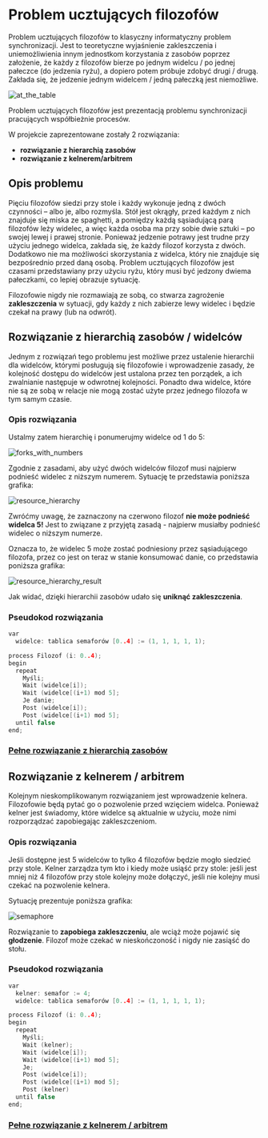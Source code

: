 # Problem ucztujących filozofów
Problem ucztujących filozofów to klasyczny informatyczny problem synchronizacji. Jest to teoretyczne wyjaśnienie zakleszczenia i uniemożliwienia innym jednostkom korzystania z zasobów poprzez założenie, że każdy z filozofów bierze po jednym widelcu / po jednej pałeczce (do jedzenia ryżu), a dopiero potem próbuje zdobyć drugi / drugą. Zakłada się, że jedzenie jednym widelcem / jedną pałeczką jest niemożliwe.

![at_the_table](https://mieszkomakuch.github.io/problemy-synchronizacyjne/img/at_the_table.png)

Problem ucztujących filozofów jest prezentacją problemu synchronizacji pracujących współbieżnie procesów.

W projekcie zaprezentowane zostały 2 rozwiązania:
- **rozwiązanie z hierarchią zasobów**
- **rozwiązanie z kelnerem/arbitrem**

## Opis problemu

Pięciu filozofów siedzi przy stole i każdy wykonuje jedną z dwóch czynności – albo je, albo rozmyśla. Stół jest okrągły, przed każdym z nich znajduje się miska ze spaghetti, a pomiędzy każdą sąsiadującą parą filozofów leży widelec, a więc każda osoba ma przy sobie dwie sztuki – po swojej lewej i prawej stronie. Ponieważ jedzenie potrawy jest trudne przy użyciu jednego widelca, zakłada się, że każdy filozof korzysta z dwóch. Dodatkowo nie ma możliwości skorzystania z widelca, który nie znajduje się bezpośrednio przed daną osobą. Problem ucztujących filozofów jest czasami przedstawiany przy użyciu ryżu, który musi być jedzony dwiema pałeczkami, co lepiej obrazuje sytuację.

Filozofowie nigdy nie rozmawiają ze sobą, co stwarza zagrożenie **zakleszczenia** w sytuacji, gdy każdy z nich zabierze lewy widelec i będzie czekał na prawy (lub na odwrót).

## Rozwiązanie z hierarchią zasobów / widelców

Jednym z rozwiązań tego problemu jest możliwe przez ustalenie hierarchii dla widelców, którymi posługują się filozofowie i wprowadzenie zasady, że kolejność dostępu do widelców jest ustalona przez ten porządek, a ich zwalnianie następuje w odwrotnej kolejności. Ponadto dwa widelce, które nie są ze sobą w relacje nie mogą zostać użyte przez jednego filozofa w tym samym czasie.

### Opis rozwiązania

Ustalmy zatem hierarchię i ponumerujmy widelce od 1 do 5:

![forks_with_numbers](https://mieszkomakuch.github.io/problemy-synchronizacyjne/img/forks.png)

Zgodnie z zasadami, aby użyć dwóch widelców filozof musi najpierw podnieść widelec z niższym numerem. Sytuację te przedstawia poniższa grafika:

![resource_hierarchy](https://mieszkomakuch.github.io/problemy-synchronizacyjne/img/resource_hierarchy.png)

Zwróćmy uwagę, że zaznaczony na czerwono filozof **nie może podnieść widelca 5!** Jest to związane z przyjętą zasadą - najpierw musiałby podnieść widelec o niższym numerze.

Oznacza to, że widelec 5 może zostać podniesiony przez sąsiadującego filozofa, przez co jest on teraz w stanie konsumować danie, co przedstawia poniższa grafika:

![resource_hierarchy_result](https://mieszkomakuch.github.io/problemy-synchronizacyjne/img/resource_hierarchy_result.png)

Jak widać, dzięki hierarchii zasobów udało się **uniknąć zakleszczenia**.

### Pseudokod rozwiązania
```cpp
var
  widelce: tablica semaforów [0..4] := (1, 1, 1, 1, 1);

process Filozof (i: 0..4);
begin
  repeat
    Myśli;
    Wait (widelce[i]);
    Wait (widelce[(i+1) mod 5];
    Je danie;
    Post (widelce[i]);
    Post (widelce[(i+1) mod 5];
  until false
end;

```
### [Pełne rozwiązanie z hierarchią zasobów](https://mieszkomakuch.github.io/problemy-synchronizacyjne/doc/dining-philosophers-resourceh-code.html)

## Rozwiązanie z kelnerem / arbitrem

Kolejnym nieskomplikowanym rozwiązaniem jest wprowadzenie kelnera. Filozofowie będą pytać go o pozwolenie przed wzięciem widelca. Ponieważ kelner jest świadomy, które widelce są aktualnie w użyciu, może nimi rozporządzać zapobiegając zakleszczeniom.

### Opis rozwiązania

Jeśli dostępne jest 5 widelców to tylko 4 filozofów będzie mogło siedzieć przy stole. Kelner zarządza tym kto i kiedy może usiąść przy stole: jeśli jest mniej niż 4 filozofów przy stole kolejny może dołączyć, jeśli nie kolejny musi czekać na pozwolenie kelnera.

Sytuację prezentuje poniższa grafika:

![semaphore](https://mieszkomakuch.github.io/problemy-synchronizacyjne/img/semaphore.png)

Rozwiązanie to **zapobiega zakleszczeniu**, ale wciąż może pojawić się **głodzenie**. Filozof może czekać w nieskończoność i nigdy nie zasiąść do stołu.

### Pseudokod rozwiązania
```cpp
var
  kelner: semafor := 4;
  widelce: tablica semaforów [0..4] := (1, 1, 1, 1, 1);

process Filozof (i: 0..4);
begin
  repeat
    Myśli;
    Wait (kelner);
    Wait (widelce[i]);
    Wait (widelce[(i+1) mod 5];
    Je;
    Post (widelce[i]);
    Post (widelce[(i+1) mod 5];
    Post (kelner)
  until false
end;
```
### [Pełne rozwiązanie z kelnerem / arbitrem](https://mieszkomakuch.github.io/problemy-synchronizacyjne/doc/dining-philosophers-waiter-code.html)